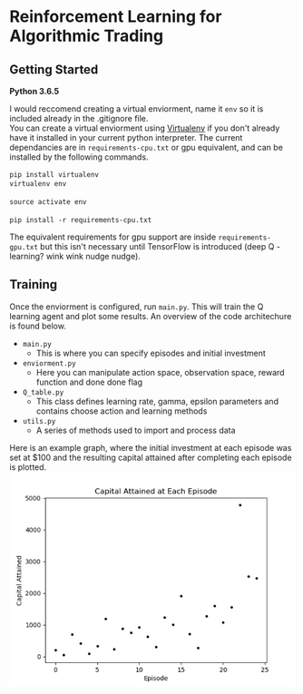 # Reinforcement Learning for Algorithmic Trading

## Getting Started
**Python 3.6.5**    

I would reccomend creating a virtual enviorment, name it `env` so it is included already in the .gitignore file.  
You can create a virtual enviorment using [Virtualenv]("https://virtualenv.pypa.io/en/latest/") if you don't already have it installed in your current python interpreter.  The current dependancies are in `requirements-cpu.txt` or gpu equivalent, and can be installed by the following commands.  
```
pip install virtualenv
virtualenv env

source activate env

pip install -r requirements-cpu.txt
```  
The equivalent requirements for gpu support are inside `requirements-gpu.txt` but this isn't necessary until TensorFlow is introduced (deep Q - learning? wink wink nudge nudge).  
## Training
Once the enviorment is configured, run `main.py`.  This will train the Q learning agent and plot some results.  An overview of the code architechure is found below.  
* `main.py`
  * This is where you can specify episodes and initial investment
* `enviorment.py`
  * Here you can manipulate action space, observation space, reward function and done done flag
* `Q_table.py`
  * This class defines learning rate, gamma, epsilon parameters and contains choose action and learning methods
* `utils.py`
  * A series of methods used to import and process data  

Here is an example graph, where the initial investment at each episode was set at $100 and the resulting capital attained after completing each episode is plotted.  
![example](./img/example_q.png)
